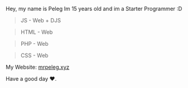 Hey, my name is Peleg
Im 15 years old and im a Starter Programmer :D

> JS - Web + DJS

> HTML - Web

> PHP - Web

> CSS - Web

My Website: <a href="https://www.mrpeleg.xyz" target="_blank">mrpeleg.xyz</a>

Have a good day ❤️.
